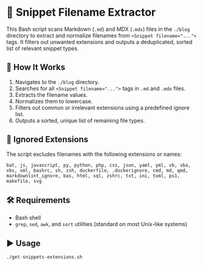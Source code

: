 # 🧹 Snippet Filename Extractor

This Bash script scans Markdown (`.md`) and MDX (`.mdx`) files in the `./blog` directory to extract and normalize filenames from `<Snippet filename="...">` tags. It filters out unwanted extensions and outputs a deduplicated, sorted list of relevant snippet types.

## 📂 How It Works

1. Navigates to the `./blog` directory.
2. Searches for all `<Snippet filename="...">` tags in `.md` and `.mdx` files.
3. Extracts the filename values.
4. Normalizes them to lowercase.
5. Filters out common or irrelevant extensions using a predefined ignore list.
6. Outputs a sorted, unique list of remaining file types.

## 🚫 Ignored Extensions

The script excludes filenames with the following extensions or names:

```none
bat, js, javascript, py, python, php, css, json, yaml, yml, vb, vba, vbs, xml, bashrc, sh, zsh, dockerfile, .dockerignore, cmd, md, qmd, markdownlint_ignore, bas, html, sql, zshrc, txt, ini, toml, ps1, makefile, svg
```

## 🛠 Requirements

- Bash shell
- `grep`, `sed`, `awk`, and `sort` utilities (standard on most Unix-like systems)

## ▶️ Usage

```bash
./get-snippets-extensions.sh
```
